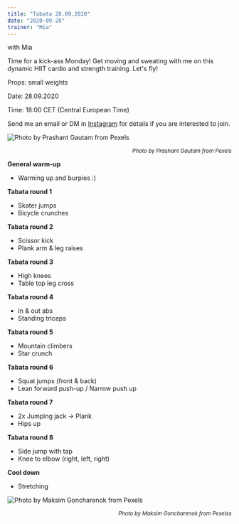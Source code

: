 ```yaml
---
title: "Tabata 28.09.2020"
date: "2020-09-28"
trainer: "Mia"
---
```


with Mia

Time for a kick-ass Monday! Get moving and sweating with me on this dynamic HIIT cardio and strength training. Let's fly!

Props: small weights

Date: 28.09.2020

Time: 18:00 CET (Central European Time)

Send me an email or DM in [Instagram](https://www.instagram.com/_sportsoul/) for details if you are interested to join.

![](https://i.imgur.com/fKIRzby.jpg "Photo by Prashant Gautam from Pexels")<p style="font-size: 12px; text-align: right">*Photo by Prashant Gautam from Pexels*</p>



**General warm-up**
- Warming up and burpies :)

**Tabata round 1**
- Skater jumps
- Bicycle crunches

**Tabata round 2**
- Scissor kick
- Plank arm & leg raises

**Tabata round 3**
- High knees
- Table top leg cross


**Tabata round 4**
- In & out abs
- Standing triceps

**Tabata round 5**
- Mountain climbers
- Star crunch

**Tabata round 6**
- Squat jumps (front & back)
- Lean forward push-up / Narrow push up

**Tabata round 7**
- 2x Jumping jack -> Plank
- Hips up

**Tabata round 8**
- Side jump with tap
- Knee to elbow (right, left, right)

**Cool down**
- Stretching

![](https://i.imgur.com/ybpts5W.jpg "Photo by Maksim Goncharenok from Pexels")<p style="font-size: 12px; text-align: right">*Photo by Maksim Goncharenok from Pexelss*</p>



<!--- 

**Sketch :)**

![](https://i.imgur.com/62y0EWD.jpg "Hand-drawing by Addania") --->
